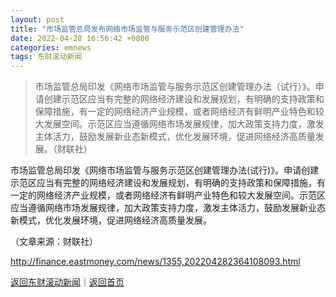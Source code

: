 ```yaml
---
layout: post
title: "市场监管总局发布网络市场监管与服务示范区创建管理办法"
date: 2022-04-28 16:56:42 +0800
categories: emnews
tags: 东财滚动新闻
---
```

> 市场监管总局印发《网络市场监管与服务示范区创建管理办法（试行）》。申请创建示范区应当有完整的网络经济建设和发展规划，有明确的支持政策和保障措施，有一定的网络经济产业规模，或者网络经济有鲜明产业特色和较大发展空间。示范区应当遵循网络市场发展规律，加大政策支持力度，激发主体活力，鼓励发展新业态新模式，优化发展环境，促进网络经济高质量发展。（财联社）

<p>市场监管总局印发《网络市场监管与服务示范区创建管理办法(试行)》。申请创建示范区应当有完整的网络经济建设和发展规划，有明确的支持政策和保障措施，有一定的网络经济产业规模，或者网络经济有鲜明产业特色和较大发展空间。示范区应当遵循网络市场发展规律，加大政策支持力度，激发主体活力，鼓励发展新业态新模式，优化发展环境，促进网络经济高质量发展。</p><p class="em_media">（文章来源：财联社）</p>

<http://finance.eastmoney.com/news/1355,202204282364108093.html>

[返回东财滚动新闻](//finews.withounder.com/emnews/)｜[返回首页](//finews.withounder.com/)